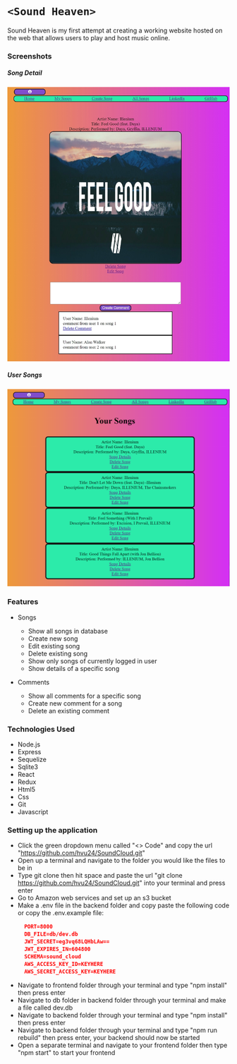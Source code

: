 # `<Sound Heaven>`
Sound Heaven is my first attempt at creating a working website hosted on the web that allows users to play and host music online.

### Screenshots
##### Song Detail
![song_detail]
##### User Songs
![user_songs]

[song_detail]: ./SoundCloud.jpg
[user_songs]: ./usersongs.png

### Features
* Songs
  * Show all songs in database
  * Create new song
  * Edit existing song
  * Delete existing song
  * Show only songs of currently logged in user
  * Show details of a specific song

* Comments
  * Show all comments for a specific song
  * Create new comment for a song
  * Delete an existing comment

### Technologies Used
* Node.js
* Express
* Sequelize
* Sqlite3
* React
* Redux
* Html5
* Css
* Git
* Javascript


### Setting up the application
* Click the green dropdown menu called "<> Code" and copy the url "https://github.com/hvu24/SoundCloud.git"
* Open up a terminal and navigate to the folder you would like the files to be in
* Type git clone then hit space and paste the url "git clone https://github.com/hvu24/SoundCloud.git" into your terminal and press enter
* Go to Amazon web services and set up an s3 bucket
* Make a .env file in the backend folder and copy paste the following code or copy the .env.example file:
    ```json
      PORT=8000
      DB_FILE=db/dev.db
      JWT_SECRET=eg3vq68LQHbLAw==
      JWT_EXPIRES_IN=604800
      SCHEMA=sound_cloud
      AWS_ACCESS_KEY_ID=KEYHERE
      AWS_SECRET_ACCESS_KEY=KEYHERE
    ```
* Navigate to frontend folder through your terminal and type "npm install" then press enter
* Navigate to db folder in backend folder through your terminal and make a file called dev.db
* Navigate to backend folder through your terminal and type "npm install" then press enter
* Navigate to backend folder through your terminal and type "npm run rebuild" then press enter, your backend should now be started
* Open a separate terminal and navigate to your frontend folder then type "npm start" to start your frontend
